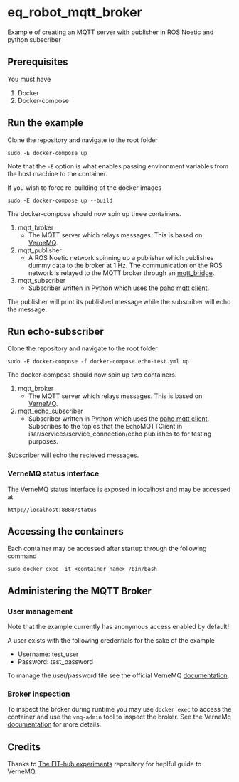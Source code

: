 # eq_robot_mqtt_broker
Example of creating an MQTT server with publisher in ROS Noetic and python subscriber

## Prerequisites
You must have 
1. Docker
1. Docker-compose

## Run the example
Clone the repository and navigate to the root folder
```shell
sudo -E docker-compose up
```
Note that the `-E` option is what enables passing environment variables from the host machine to the container.
   
If you wish to force re-building of the docker images
```shell
sudo -E docker-compose up --build
```
The docker-compose should now spin up three containers.
1. mqtt_broker
    - The MQTT server which relays messages. This is based on [VerneMQ](https://github.com/vernemq/vernemq).
1. mqtt_publisher
    - A ROS Noetic network spinning up a publisher which publishes dummy data to the broker at 1 Hz. The communication 
    on the ROS network is relayed to the MQTT broker through an [mqtt_bridge](https://github.com/groove-x/mqtt_bridge).
1. mqtt_subscriber
    - Subscriber written in Python which uses the [paho mqtt client](https://github.com/eclipse/paho.mqtt.python).
    
The publisher will print its published message while the subscriber will echo the message. 

## Run echo-subscriber
Clone the repository and navigate to the root folder
```shell
sudo -E docker-compose -f docker-compose.echo-test.yml up
```
The docker-compose should now spin up two containers.
1. mqtt_broker
    - The MQTT server which relays messages. This is based on [VerneMQ](https://github.com/vernemq/vernemq).
1. mqtt_echo_subscriber
    - Subscriber written in Python which uses the [paho mqtt client](https://github.com/eclipse/paho.mqtt.python). Subscribes to the topics that the EchoMQTTClient
    in isar/services/service_connection/echo publishes to for testing purposes. 
    
Subscriber will echo the recieved messages.

### VerneMQ status interface
The VerneMQ status interface is exposed in localhost and may be accessed at 
```shell
http://localhost:8888/status
```

## Accessing the containers
Each container may be accessed after startup through the following command
```shell
sudo docker exec -it <container_name> /bin/bash
```

## Administering the MQTT Broker
### User management
Note that the example currently has anonymous access enabled by default!

A user exists with the following credentials for the sake of the example
- Username: test_user
- Password: test_password

To manage the user/password file see the official VerneMQ [documentation](https://docs.vernemq.com/configuration/file-auth).

### Broker inspection
To inspect the broker during runtime you may use `docker exec` to access the container and use the `vmq-admin` tool to
inspect the broker. See the VerneMq [documentation](https://docs.vernemq.com/administration/introduction) for more details.

## Credits
Thanks to [The EIT-hub experiments](https://github.com/equinor/eit-hub-experiments) repository for heplful guide to 
VerneMQ.
